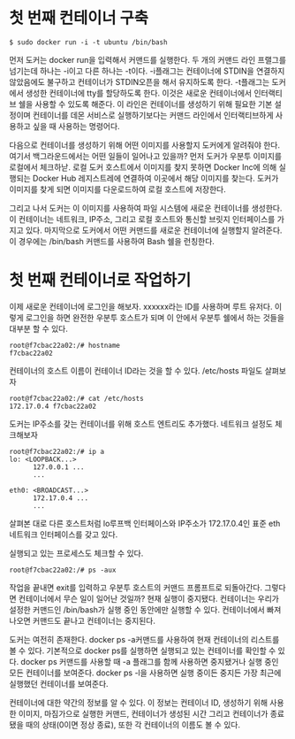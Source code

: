 첫 번째 컨테이너 구축
=====================

```
$ sudo docker run -i -t ubuntu /bin/bash
```

먼저 도커는 docker run을 입력해서 커맨드를 실행한다. 두 개의 커맨드 라인 프랠그를 넘기는데 하나는 -i이고 다른 하나는 -t이다. -i플래그는 컨테이너에 STDIN을 연결하지 않았음에도 불구하고 컨테이너가 STDIN오픈을 해서 유지하도록 한다. -t플래그는 도커에서 생성한 컨테이너에 tty를 할당하도록 한다. 이것은 새로운 컨테이너에서 인터랙티브 쉘을 사용할 수 있도록 해준다. 이 라인은 컨테이너를 생성하기 위해 필요한 기본 설정이며 컨테이너를 데몬 서비스로 실행하기보다는 커맨드 라인에서 인터랙티브하게 사용하고 싶을 때 사용하는 명령어다.

다음으로 컨테이너를 생성하기 위해 어떤 이미지를 사용할지 도커에게 알려줘야 한다. 여기서 백그라운드에서는 어떤 일들이 일어나고 있을까? 먼저 도커가 우분투 이미지를 로컬에서 체크하낟. 로컬 도커 호스트에서 이미지를 찾지 못하면 Docker Inc에 의해 실행되는 Docker Hub 레지스트레에 연결하여 이곳에서 해당 이미지를 찾는다. 도커가 이미지를 찾게 되면 이미지를 다운로드하여 로컬 호스트에 저장한다. 

그리고 나서 도커는 이 이미지를 사용하여 파일 시스템에 새로운 컨테이너를 생성한다. 이 컨테이너는 네트워크, IP주소, 그리고 로컬 호스트와 통신할 브릿지 인터페이스를 가지고 있다. 마지막으로 도커에서 어떤 커맨드를 새로운 컨테이너에 실행할지 알려준다. 이 경우에는 /bin/bash 커맨드를 사용하여 Bash 쉘을 런칭한다. 

첫 번째 컨테이너로 작업하기 
===========================

이제 새로운 컨테이너에 로그인을 해보자. xxxxxx라는 ID를 사용하며 루트 유저다. 이렇게 로그인을 하면 완전한 우분투 호스트가 되며 이 안에서 우분투 쉘에서 하는 것들을 대부분 할 수 있다. 

```
root@f7cbac22a02:/# hostname
f7cbac22a02
```

컨테이너의 호스트 이름이 컨테이너 ID라는 것을 할 수 있다. /etc/hosts 파일도 살펴보자 

```
root@f7cbac22a02:/# cat /etc/hosts
172.17.0.4 f7cbac22a02
```

도커는 IP주소를 갖는 컨테이너를 위해 호스트 엔트리도 추가했다. 네트워크 설정도 체크해보자 

```
root@f7cbac22a02:/# ip a
lo: <LOOPBACK...>
      127.0.0.1 ...
      ...
      
eth0: <BROADCAST...>
      172.17.0.4 ...
      ...
```

살펴본 대로 다른 호스트처럼 lo루프백 인터페이스와 IP주소가 172.17.0.4인 표준 eth 네트워크 인터페이스를 갖고 있다. 

실행되고 있는 프로세스도 체크할 수 있다. 

```
root@f7cbac22a02:/# ps -aux
```

작업을 끝내면 exit를 입력하고 우분투 호스트의 커맨드 프롬프트로 되돌아간다. 
그렇다면 컨테이너에서 무슨 일이 일어난 것일까? 현재 실행이 중지됐다. 컨테이너는 우리가 설정한 커맨드인 /bin/bash가 실행 중인 동안에만 실행할 수 있다. 컨테이너에서 빠져나오면 커맨드도 끝나고 컨테이너는 중지된다.

도커는 여전히 존재한다. docker ps -a커맨드를 사용하여 현재 컨테이너의 리스트를 볼 수 있다. 
기본적으로 docker ps를 실행하면 실행되고 있는 컨테이너를 확인할 수 있다. docker ps 커맨드를 사용할 때 -a 플래그를 함께 사용하면 중지됐거나 실행 중인 모든 컨테이너를 보여준다.  docker ps -l을 사용하면 실행 중이든 중지든 가장 최근에 실행했던 컨테이너를 보여준다. 

컨테이너에 대한 약간의 정보를 알 수 있다. 이 정보는 컨테이너 ID, 생성하기 위해 사용한 이미지, 마짐가으로 실행한 커맨드, 컨테이너가 생성된 시간 그리고 컨테이너가 종료됐을 때의 상태(0이면 정상 종료), 또한 각 컨테이너의 이름도 볼 수 있다. 

